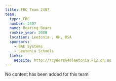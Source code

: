```yaml
---
title: FRC Team 2407
team:
  type: FRC
  number: 2407
  name: Roaring Bears
  rookie_year: 2008
  location: Leetonia , OH, USA
  sponsors:
    - BAE Systems
    - Leetonia Schools
  links:
    Website: http://rcyders%40leetonia.k12.oh.us
---
```

No content has been added for this team